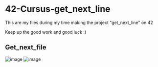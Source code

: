 # 42-Cursus-get_next_line
This are my files during my time making the project "get_next_line" on 42

Keep up the good work and good luck :)

## Get_next_file

![image](https://user-images.githubusercontent.com/117469751/205691803-375a3343-1d64-461e-8df5-31a629092955.png)
![image](https://user-images.githubusercontent.com/117469751/205691891-2485392a-f39d-45ce-89ae-b10649e92ff5.png)

